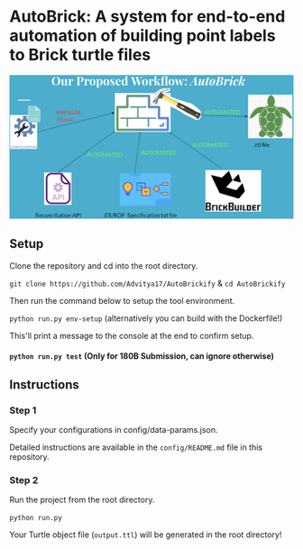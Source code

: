 # AutoBrick: A system for end-to-end automation of building point labels to Brick turtle files

![alt text](https://github.com/Advitya17/AutoBrickify/blob/main/autobrick_workflow.png?raw=true)

## Setup

Clone the repository and cd into the root directory.

`git clone https://github.com/Advitya17/AutoBrickify` & `cd AutoBrickify`

Then run the command below to setup the tool environment.

`python run.py env-setup` (alternatively you can build with the Dockerfile!)

This'll print a message to the console at the end to confirm setup.

#### `python run.py test` (Only for 180B Submission, can ignore otherwise)

## Instructions

### Step 1
Specify your configurations in config/data-params.json. 

Detailed instructions are available in the `config/README.md` file in this repository.


### Step 2
Run the project from the root directory.

`python run.py`

Your Turtle object file (`output.ttl`) will be generated in the root directory!
